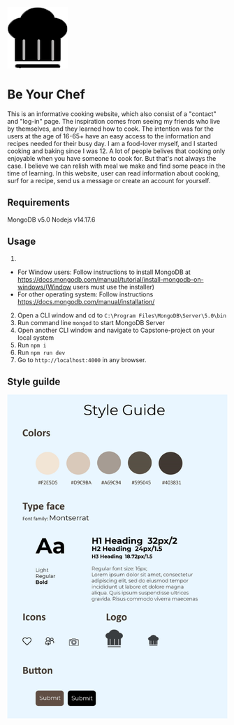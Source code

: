 ![Alt text](images/logo.png?raw=true "logochef")<br>
# Be Your Chef
This is an informative cooking website, which also consist of a "contact" and "log-in" page. The inspiration comes from seeing my friends who live by themselves,
and they learned how to cook. The intention was for the users at the age of 16-65+ have an easy access to the information and recipes needed for their busy day.
I am a food-lover myself, and I started cooking and baking since I was 12. A lot of people belives that cooking only enjoyable when you have someone to cook for.
But that's not always the case. I believe we can relish with meal we make and find some peace in the time of learning.
In this website, user can read information about cooking, surf for a recipe, send us a message or create an account for yourself.
## Requirements
MongoDB v5.0
Nodejs v14.17.6
## Usage
1. 
- For Window users: Follow instructions to install MongoDB at https://docs.mongodb.com/manual/tutorial/install-mongodb-on-windows/(Window users must use the installer)
- For other operating system: Follow instructions https://docs.mongodb.com/manual/installation/
2. Open a CLI window and cd to `C:\Program Files\MongoDB\Server\5.0\bin`
3. Run command line `mongod` to start MongoDB Server
4. Open another CLI window and navigate to Capstone-project on your local system
5. Run `npm i`
6. Run `npm run dev`
7. Go to `http://localhost:4000` in any browser.
## Style guilde
![Alt text](images/0001.jpg?raw=true "Style Guide") <br>